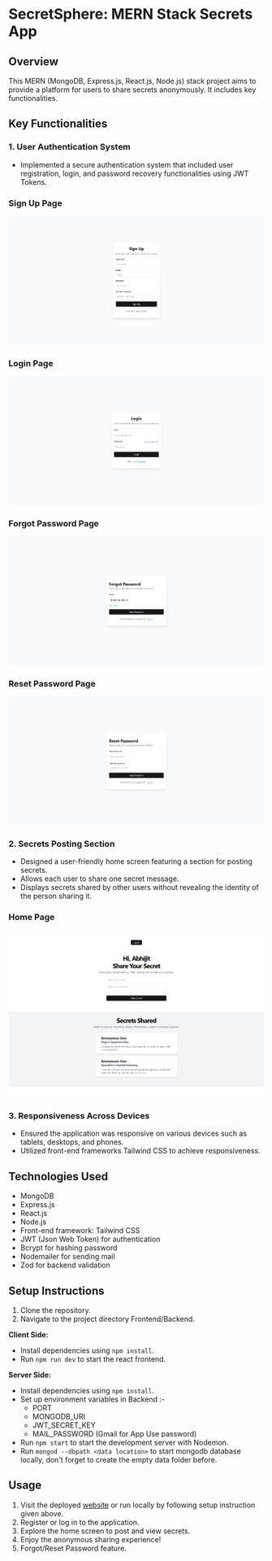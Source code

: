 # SecretSphere: MERN Stack Secrets App

## Overview

This MERN (MongoDB, Express.js, React.js, Node.js) stack project aims to provide a platform for users to share secrets anonymously. It includes key functionalities.

## Key Functionalities

### 1. User Authentication System

- Implemented a secure authentication system that included user registration, login, and password recovery functionalities using JWT Tokens.

### Sign Up Page

![Sign Up](./screen-shots/signup.png)

### Login Page

![Login](./screen-shots/login.png)

### Forgot Password Page

![Forgot Password](./screen-shots/forgot-password.png)

### Reset Password Page

![Reset Password](./screen-shots/reset-password.png)

### 2. Secrets Posting Section

- Designed a user-friendly home screen featuring a section for posting secrets.
- Allows each user to share one secret message.
- Displays secrets shared by other users without revealing the identity of the person sharing it.

### Home Page

![Home](./screen-shots/home.png)

### 3. Responsiveness Across Devices

- Ensured the application was responsive on various devices such as tablets, desktops, and phones.
- Utilized front-end frameworks Tailwind CSS to achieve responsiveness.

## Technologies Used

- MongoDB
- Express.js
- React.js
- Node.js
- Front-end framework: Tailwind CSS
- JWT (Json Web Token) for authentication
- Bcrypt for hashing password
- Nodemailer for sending mail
- Zod for backend validation

## Setup Instructions

1. Clone the repository.
2. Navigate to the project directory Frontend/Backend.

**Client Side:**

- Install dependencies using `npm install`.
- Run `npm run dev` to start the react frontend.

**Server Side:**

- Install dependencies using `npm install`.
- Set up environment variables in Backend :-
  - PORT
  - MONGODB_URI
  - JWT_SECRET_KEY
  - MAIL_PASSWORD (Gmail for App Use password)
- Run `npm start` to start the development server with Nodemon.
- Run `mongod --dbpath <data location>` to start mongodb database locally, don't forget to create the empty data folder before.

## Usage

1. Visit the deployed [website](https://affworld-assignment-1.onrender.com/) or run locally by following setup instruction given above.
2. Register or log in to the application.
3. Explore the home screen to post and view secrets.
4. Enjoy the anonymous sharing experience!
5. Forgot/Reset Password feature.
